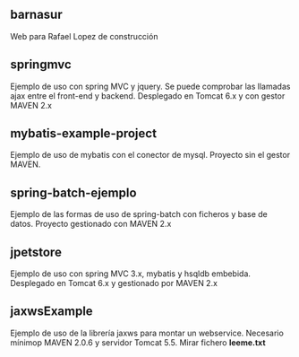 ## barnasur ##
Web para Rafael Lopez de construcción

## springmvc ##
Ejemplo de uso con spring MVC y jquery. Se puede comprobar las llamadas ajax entre el front-end y backend.
Desplegado en Tomcat 6.x y con gestor MAVEN 2.x

## mybatis-example-project ##
Ejemplo de uso de mybatis con el conector de mysql. Proyecto sin el gestor MAVEN.

## spring-batch-ejemplo ##
Ejemplo de las formas de uso de spring-batch con ficheros y base de datos. Proyecto gestionado con MAVEN 2.x

## jpetstore ##
Ejemplo de uso con spring MVC 3.x, mybatis y hsqldb embebida. Desplegado en Tomcat 6.x y gestionado por MAVEN 2.x

## jaxwsExample ##
Ejemplo de uso de la librería jaxws para montar un webservice. Necesario mínimop MAVEN 2.0.6 y servidor Tomcat 5.5. Mirar fichero **leeme.txt**
